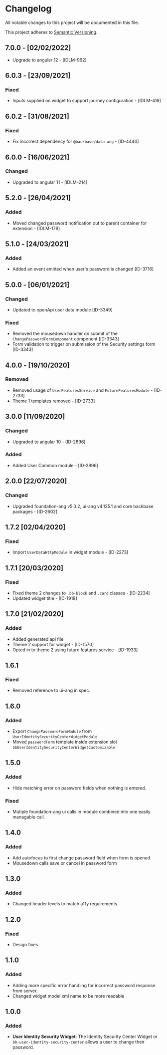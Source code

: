 # Changelog

All notable changes to this project will be documented in this file.

This project adheres to [Semantic Versioning](http://semver.org/spec/v2.0.0.html).

## 7.0.0 - [02/02/2022]

- Upgrade to angular 12 - [IDLM-962]

## 6.0.3 - [23/09/2021]

### Fixed

- Inputs supplied on widget to support journey configuration - [IDLM-419]

## 6.0.2 - [31/08/2021]

### Fixed

- Fix incorrect dependency for `@backbase/data-ang` - [ID-4440]

## 6.0.0 - [16/06/2021]

### Changed

- Upgraded to angular 11 - [IDLM-214]

## 5.2.0 - [26/04/2021]

### Added

- Moved changed password notification out to parent container for extension - [IDLM-179]

## 5.1.0 - [24/03/2021]

### Added

- Added an event emitted when user's password is changed [ID-3716]

## 5.0.0 - [06/01/2021]

### Changed

- Updated to openApi user data module [ID-3349]

### Fixed

- Removed the mousedown handler on submit of the `ChangePasswordFormComponent` component [ID-3343]
- Form validation to trigger on submission of the Security settings form [ID-3343]

## 4.0.0 - [19/10/2020]

### Removed

- Removed usage of `UserFeaturesService` and `FutureFeaturesModule` - [ID-2733]
- Theme 1 templates removed - [ID-2733]

## 3.0.0 [11/09/2020]

### Changed

- Upgraded to angular 10 - [ID-2896]

### Added

- Added User Common module - [ID-2896]

## 2.0.0 [22/07/2020]

### Changed

- Upgraded foundation-ang v5.0.2, ui-ang v4.135.1 and core backbase packages - [ID-2602]

## 1.7.2 [02/04/2020]

### Fixed

- Import `UserDataHttpModule` in widget module - [ID-2273]

## 1.7.1 [20/03/2020]

### Fixed

- Fixed theme 2 changes to `.bb-block` and `.card` classes - [ID-2234]
- Updated widget title - [ID-1918]

## 1.7.0 [21/02/2020]

### Added

- Added generated api file
- Theme 2 support for widget - [ID-1570]
- Opted in to theme 2 using future features service - [ID-1933]

## 1.6.1

### Fixed

- Removed reference to ui-ang in spec.

## 1.6.0

### Added

- Export `ChangePasswordFormModule` from `UserIdentitySecurityCenterWidgetModule`
- Moved `passwordForm` template inside extension slot `bbUserIdentitySecurityCenterWidgetCustomizable`

## 1.5.0

### Added

- Hide matching error on password fields when nothing is entered.

### Fixed

- Mutiple foundation-ang ui calls in module combined into one easily managable call.

## 1.4.0

### Added

- Add autofocus to first change password field when form is opened.
- Mousedown calls save or cancel in password form

## 1.3.0

### Added

- Changed header levels to match a11y requirements.

## 1.2.0

### Fixed

- Design fixes.

## 1.1.0

### Added

- Adding more specific error handling for incorrect password response from server.
- Changed widget model.xml name to be more readable

## 1.0.0

### Added

- **User Identity Security Widget**:
  The Identity Security Center Widget or `bb-user-identity-security-center` allows a user to change their password.

